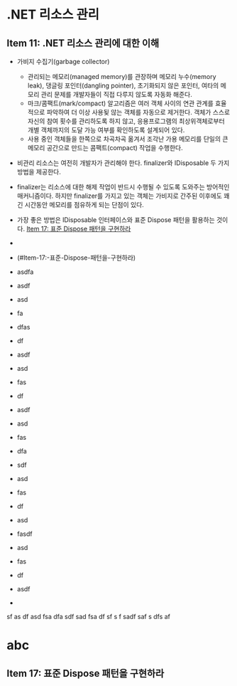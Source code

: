 # .NET 리소스 관리
## Item 11: .NET 리소스 관리에 대한 이해
- 가비지 수집기(garbage collector)
  - 관리되는 메모리(managed memory)를 관장하며 메모리 누수(memory leak), 댕글링 포인터(dangling pointer), 초기화되지 않은 포인터, 여타의 메모리 관리 문제를 개발자들이 직접 다루지 않도록 자동화 해준다.
  - 마크/콤팩트(mark/compact) 알고리즘은 여러 객체 사이의 연관 관계를 효율적으로 파악하여 더 이상 사용됮 않는 객체를 자동으로 제거한다. 객체가 스스로 자신의 참여 횟수를 관리하도록 하지 않고, 응용프로그램의 최상위객체로부터 개별 객체까지의 도달 가능 여부를 확인하도록 설계되어 있다.
  - 사용 중인 객체들을 한쪽으로 차곡차곡 옮겨서 조각난 가용 메모리를 단일의 큰 메모리 공간으로 만드는 콤팩트(compact) 작업을 수행한다.
- 비관리 리소스는 여전히 개발자가 관리해야 한다. finalizer와 IDisposable 두 가지 방법을 제공한다.
- finalizer는 리소스에 대한 해제 작업이 반드시 수행될 수 있도록 도와주는 방어적인 매커니즘이다. 하지만 finalizer를 가지고 있는 객체는 가비지로 간주된 이후에도 꽤 긴 시간동안 메모리를 점유하게 되는 단점이 있다.
- 가장 좋은 방법은 IDisposable 인터페이스와 표준 Dispose 패턴을 활용하는 것이다. [Item 17: 표준 Dispose 패턴을 구현하라](#abc)
- 
- (#Item-17:-표준-Dispose-패턴을-구현하라)


- asdfa
- asdf
- asd
- fa
- dfas
- df
- asdf
- asd
- fas
- df
- asdf
- asd
- fas
- dfa
- sdf
- asd
- fas
- df
- asd
- fasdf
- asd
- fas
- df
- asdf
- 
sf
as
df
asd
fsa
dfa
sdf
sad
fsa
df
sf
s
f
sadf
saf
s
dfs
af

# abc
## Item 17: 표준 Dispose 패턴을 구현하라

